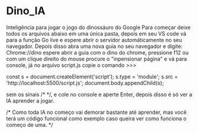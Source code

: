 # Dino_IA
Inteligência para jogar o jogo do dinossáuro do Google
Para começar deixe todos os arquivos abaixo em uma única pasta,
depois em seu VS code vá para a função Go live e espere abrir o servidor automáticamente
no seu navegador. Depois disso abra uma nova guia no seu navegador e digite: Chrome://dino 
espere abrir a guia com o dino do chrome, pressione f12 ou com um clique direito do mouse procure o "inpensionar página"
e vá para console, já no arquivo script.js copie o comando >>>

const s = document.createElement('script');
s.type = 'module';
s.src = 'http://localhost:5500/script.js';
document.body.appendChild(s);

sem os sinais /* */, e cole no console e aperte Enter, depois disso é só ver a IA aprender a jogar.

/* Como toda IA no começo vai demorar bastante até aprender, mas você terá um código funcional como exemplo
caso queira ver como funciona o começo de uma. */
